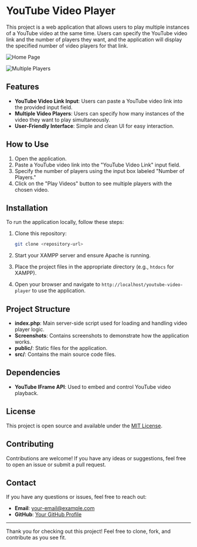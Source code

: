 # YouTube Video Player

This project is a web application that allows users to play multiple instances of a YouTube video at the same time. Users can specify the YouTube video link and the number of players they want, and the application will display the specified number of video players for that link.

![Home Page](Screenshot_41.png)

![Multiple Players](Screenshot_42.png)

## Features

- **YouTube Video Link Input**: Users can paste a YouTube video link into the provided input field.
- **Multiple Video Players**: Users can specify how many instances of the video they want to play simultaneously.
- **User-Friendly Interface**: Simple and clean UI for easy interaction.

## How to Use

1. Open the application.
2. Paste a YouTube video link into the "YouTube Video Link" input field.
3. Specify the number of players using the input box labeled "Number of Players."
4. Click on the "Play Videos" button to see multiple players with the chosen video.

## Installation

To run the application locally, follow these steps:

1. Clone this repository:
   ```bash
   git clone <repository-url>
   ```

2. Start your XAMPP server and ensure Apache is running.

3. Place the project files in the appropriate directory (e.g., `htdocs` for XAMPP).

4. Open your browser and navigate to `http://localhost/youtube-video-player` to use the application.

## Project Structure

- **index.php**: Main server-side script used for loading and handling video player logic.
- **Screenshots**: Contains screenshots to demonstrate how the application works.
- **public/**: Static files for the application.
- **src/**: Contains the main source code files.

## Dependencies

- **YouTube IFrame API**: Used to embed and control YouTube video playback.

## License

This project is open source and available under the [MIT License](LICENSE).

## Contributing

Contributions are welcome! If you have any ideas or suggestions, feel free to open an issue or submit a pull request.

## Contact

If you have any questions or issues, feel free to reach out:

- **Email**: [your-email@example.com](mailto:your-email@example.com)
- **GitHub**: [Your GitHub Profile](https://github.com/your-profile)

---
Thank you for checking out this project! Feel free to clone, fork, and contribute as you see fit.
